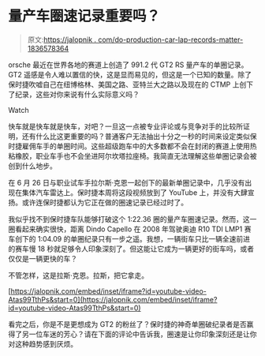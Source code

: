 # 量产车圈速记录重要吗？

> 原文:[https://jalopnik . com/do-production-car-lap-records-matter-1836578364](https://jalopnik.com/do-production-car-lap-records-matter-1836578364)

orsche 最近在世界各地的赛道上创造了 991.2 代 GT2 RS 量产车的单圈记录。GT2 遥感是令人难以置信的快，这是显而易见的，但这是一个已知的数量。除了保时捷吹嘘自己在纽博格林、美国之路、亚特兰大之路以及现在的 CTMP 上创下了纪录，这些对你来说有什么实际意义吗？

Watch

快车就是快车就是快车，对吧？一旦这一点被专业评论或与竞争对手的比较所证明，还有什么比这更重要的吗？普通客户无法抽出十分之一秒的时间来设定类似保时捷雇佣车手的单圈时间。这些超级跑车中的大多数都不会在封闭的赛道上使用热粘橡胶，职业车手也不会坐进阿尔坎塔拉座椅。我简直无法理解这些单圈记录会被创到什么地步。

在 6 月 26 日与职业试车手拉尔斯·克恩一起创下的最新单圈记录中，几乎没有出现在集体汽车雷达上。保时捷本周将这段视频放到了 YouTube 上，并没有大肆宣扬。或许连保时捷都认为它正在做的圈速记录已经过时了。

我似乎找不到保时捷车队能够打破这个 1:22.36 圈的量产车圈速记录。然而，这一圈看起来确实很快，距离 Dindo Capello 在 2008 年驾驶奥迪 R10 TDI LMP1 赛车创下的 1:04.09 的单圈纪录只有一步之遥。我想，一辆街车只比一辆全速前进的赛车慢 18 秒就足够令人印象深刻了。但这能让它成为一辆更好的街车吗，或者仅仅是一辆更快的车？

不管怎样，这是拉斯·克恩。拉斯，把它拿走。

 [https://jalopnik.com/embed/inset/iframe?id=youtube-video-Atas99TthPs&start=0](https://jalopnik.com/embed/inset/iframe?id=youtube-video-Atas99TthPs&start=0) 

看完之后，你是不是更想成为 GT2 的粉丝了？保时捷的神奇单圈破纪录者是否赢得了另一位车迷的芳心？请在下面的评论中告诉我，圈速是让你印象深刻还是让你对这种趋势感到厌烦。